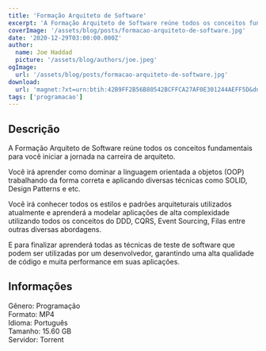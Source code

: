 ```yaml
---
title: 'Formação Arquiteto de Software'
excerpt: 'A Formação Arquiteto de Software reúne todos os conceitos fundamentais para você iniciar a jornada na carreira de arquiteto.  Você irá aprender como dominar a linguagem orientada a objetos (OOP) trabalhando da forma correta e aplicando diversas técnicas como SOLID, Design Patterns e e'
coverImage: '/assets/blog/posts/formacao-arquiteto-de-software.jpg'
date: '2020-12-29T03:00:00.000Z'
author:
  name: Joe Haddad
  picture: '/assets/blog/authors/joe.jpeg'
ogImage:
  url: '/assets/blog/posts/formacao-arquiteto-de-software.jpg'
download:
  url: 'magnet:?xt=urn:btih:42B9FF2B56B80542BCFFCA27AF0E301244AEFF5D&dn=Forma%c3%a7%c3%a3o%20Arquiteto%20de%20Software&tr=udp%3a%2f%2ftracker.openbittorrent.com%3a1337%2fannounce&tr=udp%3a%2f%2ftracker.opentrackr.org%3a1337%2fannounce'
tags: ['programacao']
---
```

<h2>Descrição</h2>
<p></p><p>A Formação Arquiteto de Software reúne todos os conceitos fundamentais para você iniciar a jornada na carreira de arquiteto.</p><p>Você irá aprender como dominar a linguagem orientada a objetos (OOP) trabalhando da forma correta e aplicando diversas técnicas como SOLID, Design Patterns e etc.</p><p>Você irá conhecer todos os estilos e padrões arquiteturais utilizados atualmente e aprenderá a modelar aplicações de alta complexidade utilizando todos os conceitos do DDD, CQRS, Event Sourcing, Filas entre outras diversas abordagens.</p><p>E para finalizar aprenderá todas as técnicas de teste de software que podem ser utilizadas por um desenvolvedor, garantindo uma alta qualidade de código e muita performance em suas aplicações.</p><h2>Informações</h2><p>Gênero: Programação<br/>Formato: MP4<br/>Idioma: Português<br/>Tamanho: 15.60 GB<br/>Servidor: Torrent</p>